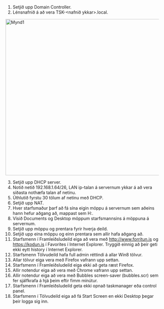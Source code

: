 1.	Setjið upp Domain Controller.
2.	Lénsnafnið á að vera TSK-<nafnið ykkar>.local. 

<img width="513" alt="Mynd1" src="https://github.com/5Kall/Verkefni3/assets/89195445/b3823007-3e42-49e0-8329-d74125d056fc">


3.	Setjið upp DHCP server.
4.	Notið netið 192.168.1.64/26, LAN ip-talan á servernum ykkar á að vera síðasta nothæfa talan af netinu. 
5.	Úthlutið fyrstu 30 tölum af netinu með DHCP. 
6.	Setjið upp NAT.
7.	Hver starfsmaður þarf að fá sína eigin möppu á servernum sem aðeins hann hefur aðgang að, mappast sem H:.
8.	Vísið Documents og Desktop möppum starfsmannsins á möppuna á servernum.
9.	Setjið upp möppu og prentara fyrir hverja deild.
10.	Setjið upp eina möppu og einn prentara sem allir hafa aðgang að. 
11.	Starfsmenn í Framleiðsludeild eiga að vera með http://www.forritun.is og https://kodun.is í Favorites í Internet Explorer. Tryggið einnig að þeir geti ekki eytt history í Internet Explorer.
12.	Starfsmenn Tölvudeild hafa full admin réttindi á allar Win8 tölvur.
13.	Allar tölvur eiga vera með Firefox vafrann upp settan. 
14.	Starfsmenn í Framleiðsludeild eiga ekki að geta ræst Firefox.
15.	Allir notendur eiga að vera með Chrome vafrann upp settan.
16.	Allir notendur eiga að vera með Bubbles screen-saver (bubbles.scr) sem fer sjálfkrafa á hjá þeim eftir fimm mínútur.
17.	Starfsmenn í Framleiðsludeild geta ekki opnað taskmanager eða control panel.
18.	Starfsmenn í Tölvudeild eiga að fá Start Screen en ekki Desktop þegar þeir logga sig inn.
 
